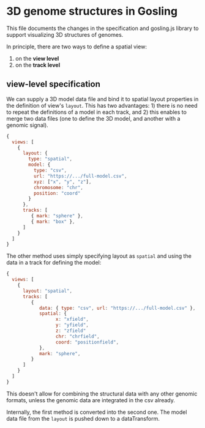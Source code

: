 # 3D genome structures in Gosling

This file documents the changes in the specification and gosling.js library to
support visualizing 3D structures of genomes.

In principle, there are two ways to define a spatial view:
1. on the **view level**
2. on the **track level**

## view-level specification
We can supply a 3D model data file and bind it to spatial layout properties in
the definition of view's `layout`. This has two advantages: 1) there is no need
to repeat the definitions of a model in each track, and 2) this enables to
merge two data files (one to define the 3D model, and another with a genomic
signal).

```javascript
{
  views: [
    {
      layout: {
        type: "spatial",
        model: {
          type: "csv",
          url: "https://.../full-model.csv",
          xyz: ["x", "y", "z"],
          chromosome: "chr",
          position: "coord"
        }
      },
      tracks: [
         { mark: "sphere" },
         { mark: "box" },
      ]
    }
  ]
}
```

The other method uses simply specifying layout as `spatial` and using the data
in a track for defining the model:
```javascript
{
  views: [
    {
      layout: "spatial",
      tracks: [
         {
            data: { type: "csv", url: "https://.../full-model.csv" },
            spatial: {
                  x: "xfield",
                  y: "yfield",
                  z: "zfield"
                  chr: "chrfield",
                  coord: "positionfield",
            },
            mark: "sphere",
         }
      ]
    }
  ]
}
```
This doesn't allow for combining the structural data with any other genomic
formats, unless the genomic data are integrated in the csv already.

Internally, the first method is converted into the second one. The model data
file from the `layout` is pushed down to a dataTransform.
